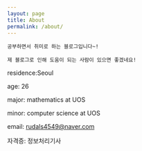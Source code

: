 ```yaml
---
layout: page
title: About
permalink: /about/
---
```


```
공부하면서 취미로 하는 블로그입니다~!

제 블로그로 인해 도움이 되는 사람이 있으면 좋겠네요!
```

residence:Seoul

age: 26

major: mathematics at UOS

minor: computer science at UOS

email: rudals4549@naver.com

자격증: 정보처리기사
